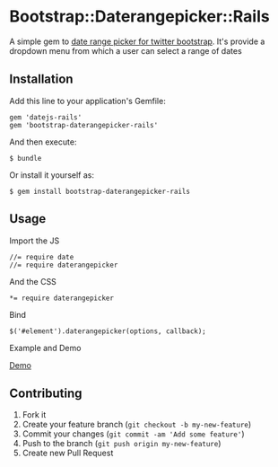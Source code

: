 # Bootstrap::Daterangepicker::Rails

A simple gem to [date range picker for twitter bootstrap](https://github.com/dangrossman/bootstrap-daterangepicker). 
It's provide a dropdown menu from which a user can select a range of dates


## Installation

Add this line to your application's Gemfile:

    gem 'datejs-rails'
    gem 'bootstrap-daterangepicker-rails'

And then execute:

    $ bundle

Or install it yourself as:

    $ gem install bootstrap-daterangepicker-rails

## Usage

Import the JS

    //= require date
    //= require daterangepicker

And the CSS

	*= require daterangepicker

Bind

    $('#element').daterangepicker(options, callback);

Example and Demo

[Demo](http://www.dangrossman.info/2012/08/20/a-date-range-picker-for-twitter-bootstrap/)



## Contributing

1. Fork it
2. Create your feature branch (`git checkout -b my-new-feature`)
3. Commit your changes (`git commit -am 'Add some feature'`)
4. Push to the branch (`git push origin my-new-feature`)
5. Create new Pull Request
